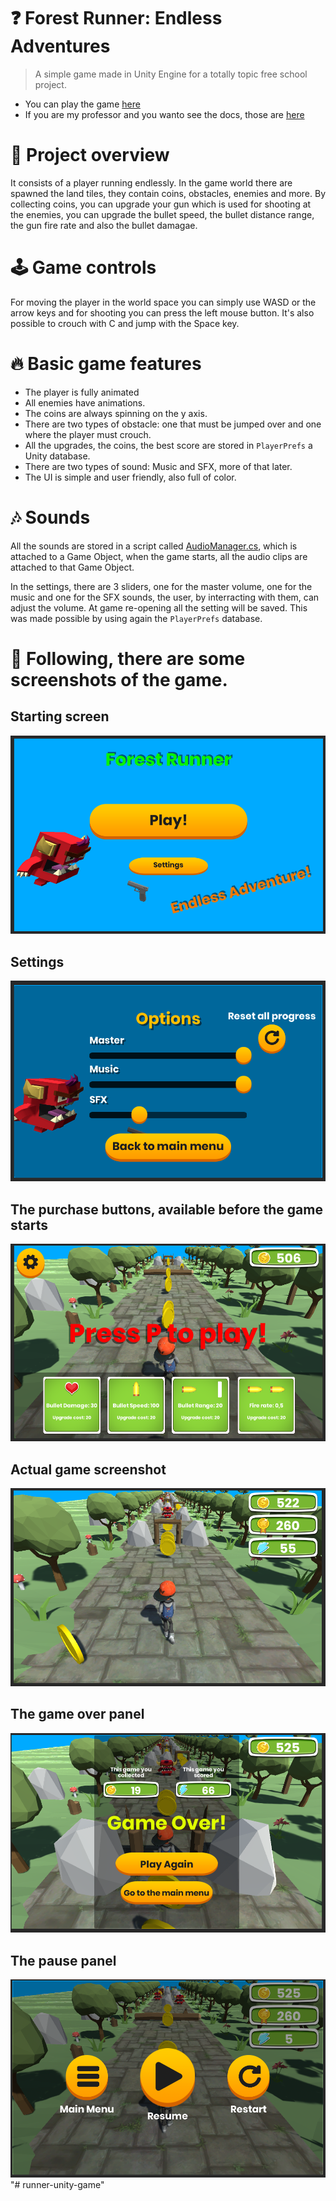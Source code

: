 # ❓ Forest Runner: Endless Adventures

> A simple game made in Unity Engine for a totally topic free school project.

- You can play the game [here](https://simmer.io/@paoloBianchessi/forest-runner-endless-adventures)
- If you are my professor and you wanto see the docs, those are [here](https://paolo-05.github.io/ProgettoQuarta/)

# 🔎 Project overview

It consists of a player running endlessly. 
In the game world there are spawned the land tiles, they contain coins, obstacles, enemies and more. 
By collecting coins, you can upgrade your gun which is used for shooting at the enemies, you can upgrade the bullet speed, the bullet distance range, the gun fire rate and also the bullet damagae.

# 🕹️ Game controls

For moving the player in the world space you can simply use WASD or the arrow keys and for shooting you can press the left mouse button. It's also possible to crouch with C and jump with the Space key.

# 🔥 Basic game features

- The player is fully animated
- All enemies have animations.
- The coins are always spinning on the y axis.
- There are two types of obstacle: one that must be jumped over and one where the player must crouch.
- All the upgrades, the coins, the best score are stored in `PlayerPrefs` a Unity database.
- There are two types of sound: Music and SFX, more of that later.
- The UI is simple and user friendly, also full of color.

# 🎶 Sounds

All the sounds are stored in a script called [AudioManager.cs](https://github.com/paolo-05/ProgettoQuarta/blob/master/Assets/Scripts/AudioManager.cs), which is attached to a Game Object, when the game starts,
all the audio clips are attached to that Game Object.

In the settings, there are 3 sliders, one for the master volume, one for the music and one for the SFX sounds, the user, by interracting with them, can adjust the volume. 
At game re-opening all the setting will be saved. This was made possible by using again the `PlayerPrefs` database.

# 📰 Following, there are some screenshots of the game.

## Starting screen
  <img src="https://github.com/paolo-05/ProgettoQuarta/blob/master/Demo/Screenshot%202023-05-19%20104834.png">
  
## Settings

<img src="https://github.com/paolo-05/ProgettoQuarta/blob/master/Demo/Screenshot%202023-05-19%20104929.png">

## The purchase buttons, available before the game starts

<img src="https://github.com/paolo-05/ProgettoQuarta/blob/master/Demo/Screenshot%202023-05-19%20104955.png">

## Actual game screenshot

<img src="https://github.com/paolo-05/ProgettoQuarta/blob/master/Demo/Screenshot%202023-05-19%20105034.png">

## The game over panel

<img src="https://github.com/paolo-05/ProgettoQuarta/blob/master/Demo/Screenshot%202023-05-19%20105057.png">

## The pause panel

<img src="https://github.com/paolo-05/ProgettoQuarta/blob/master/Demo/Screenshot%202023-05-19%20105122.png">
"# runner-unity-game" 
